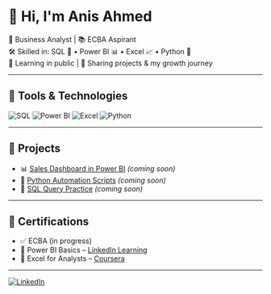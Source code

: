 # 👋 Hi, I'm Anis Ahmed

💼 Business Analyst | 📚 ECBA Aspirant  
🛠️ Skilled in: SQL 🧮 • Power BI 📊 • Excel 📈 • Python 🐍  
🌱 Learning in public | 🚀 Sharing projects & my growth journey  

---

## 🔧 Tools & Technologies
![SQL](https://img.shields.io/badge/-SQL-4479A1?style=flat&logo=postgresql&logoColor=white)
![Power BI](https://img.shields.io/badge/-Power%20BI-F2C811?style=flat&logo=powerbi&logoColor=black)
![Excel](https://img.shields.io/badge/-Excel-217346?style=flat&logo=microsoft-excel&logoColor=white)
![Python](https://img.shields.io/badge/-Python-3776AB?style=flat&logo=python&logoColor=white)

---

## 📌 Projects
- 📊 [Sales Dashboard in Power BI](#) *(coming soon)*
- 🐍 [Python Automation Scripts](#) *(coming soon)*
- 🧮 [SQL Query Practice](#) *(coming soon)*

---

## 📜 Certifications
- ✅ ECBA (in progress)
- 🏅 Power BI Basics – [LinkedIn Learning](#)
- 📁 Excel for Analysts – [Coursera](#)

---

[![LinkedIn](https://img.shields.io/badge/-LinkedIn-0077B5?style=flat&logo=linkedin&logoColor=white)](https://www.linkedin.com/in/webanis/)

